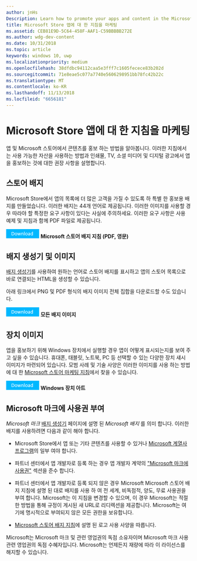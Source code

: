 ```yaml
---
author: jnHs
Description: Learn how to promote your apps and content in the Microsoft Store. These guidelines cover how to use the assets that are available to you, along with recommendations for promoting your apps in print, TV, social media and digital advertising.
title: Microsoft Store 앱에 대 한 지침을 마케팅
ms.assetid: CEB81E9D-5C64-458F-AAF1-C59BBBBB272E
ms.author: wdg-dev-content
ms.date: 10/31/2018
ms.topic: article
keywords: windows 10, uwp
ms.localizationpriority: medium
ms.openlocfilehash: 38dfdbc94112caa5e3fff7c1605fecece83b202d
ms.sourcegitcommit: 71e8eae5c077a7740e5606298951bb78fc42b22c
ms.translationtype: MT
ms.contentlocale: ko-KR
ms.lasthandoff: 11/13/2018
ms.locfileid: "6656181"
---
```

# <a name="microsoft-store-marketing-guidelines-for-apps"></a>Microsoft Store 앱에 대 한 지침을 마케팅

앱 및 Microsoft 스토어에서 콘텐츠를 홍보 하는 방법을 알아봅니다. 이러한 지침에서는 사용 가능한 자산을 사용하는 방법과 인쇄물, TV, 소셜 미디어 및 디지털 광고에서 앱을 홍보하는 것에 대한 권장 사항을 설명합니다.

## <a name="store-badges"></a>스토어 배지

Microsoft Store에서 앱의 목록에 더 많은 고객을 가질 수 있도록 하 특별 한 홍보용 배지를 만들었습니다. 이러한 배지는 44개 언어로 제공됩니다. 이러한 이미지를 사용할 경우 따라야 할 특정한 요구 사항이 있다는 사실에 주의하세요. 이러한 요구 사항은 사용 예제 및 지침과 함께 PDF 파일로 제공됩니다.

[ ![다운로드 단추](images/downloadbutton.png)](http://go.microsoft.com/fwlink/p/?LinkId=529769) **Microsoft 스토어 배지 지침 (PDF, 영문)**


## <a name="badge-generator-and-images"></a>배지 생성기 및 이미지

[배지 생성기](http://go.microsoft.com/fwlink/p/?LinkID=534236)를 사용하여 원하는 언어로 스토어 배지를 표시하고 앱의 스토어 목록으로 바로 연결되는 HTML을 생성할 수 있습니다.

아래 링크에서 PNG 및 PDF 형식의 배지 이미지 전체 집합을 다운로드할 수도 있습니다.

[![다운로드 단추](images/downloadbutton.png)](http://go.microsoft.com/fwlink/p/?LinkId=529771) **모든 배지 이미지**


## <a name="device-images"></a>장치 이미지

앱을 홍보하기 위해 Windows 장치에서 실행할 경우 앱이 어떻게 표시되는지를 보여 주고 싶을 수 있습니다. 휴대폰, 태블릿, 노트북, PC 등 선택할 수 있는 다양한 장치 섀시 이미지가 마련되어 있습니다. 모범 사례 및 기술 사양은 이러한 이미지를 사용 하는 방법에 대 한 [Microsoft 스토어 마케팅 지침](http://go.microsoft.com/fwlink/p/?LinkId=529769)에서 찾을 수 있습니다.

[ ![다운로드 단추](images/downloadbutton.png)](https://go.microsoft.com/fwlink/p/?LinkId=533057) **Windows 장치 아트**

## <a name="license-to-microsoft-marks"></a>Microsoft 마크에 사용권 부여

*Microsoft 마크* [배지 생성기](http://go.microsoft.com/fwlink/p/?LinkID=534236) 페이지에 설명 된 *Microsoft 배지* 를 의미 합니다. 이러한 배지를 사용하려면 다음과 같이 해야 합니다.

-   Microsoft Store에서 앱 또는 기타 콘텐츠를 사용할 수 있거나 [Microsoft 계열사 프로그램](http://go.microsoft.com/fwlink/p/?LinkId=624463)의 일부 여야 합니다.

-   파트너 센터에서 앱 개발자로 등록 하는 경우 앱 개발자 계약의 ["Microsoft 마크에 사용권"](https://docs.microsoft.com/legal/windows/agreements/app-developer-agreement#license_to_mark) 섹션을 준수 합니다.

-   파트너 센터에서 앱 개발자로 등록 되지 않은 경우 Microsoft Microsoft 스토어 배지 지침에 설명 된 대로 배지를 사용 하 여 전 세계, 비독점적, 양도, 무료 사용권을 부여 합니다. Microsoft는 이 지침을 변경할 수 있으며, 이 경우 Microsoft는 적절한 방법을 통해 규정이 게시된 새 URL로 리디렉션을 제공합니다. Microsoft는 여기에 명시적으로 부여되지 않은 모든 권한을 보유합니다.

-   [Microsoft 스토어 배지 지침](http://go.microsoft.com/fwlink/p/?LinkId=529769)에 설명 된 로고 사용 사양을 따릅니다.

Microsoft는 Microsoft 마크 및 관련 영업권의 독점 소유자이며 Microsoft 마크 사용 관련 영업권의 독점 수혜자입니다. Microsoft는 언제든지 재량에 따라 이 라이선스를 해지할 수 있습니다.

 

 





